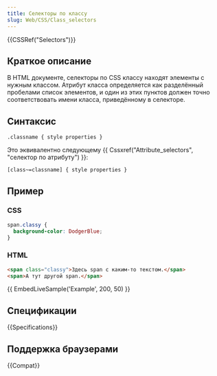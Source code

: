 ```yaml
---
title: Селекторы по классу
slug: Web/CSS/Class_selectors
---
```

{{CSSRef("Selectors")}}

## Краткое описание

В HTML документе, селекторы по CSS классу находят элементы с нужным классом. Атрибут класса определяется как разделённый пробелами список элементов, и один из этих пунктов должен точно соответствовать имени класса, приведённому в селекторе.

## Синтаксис

```
.classname { style properties }
```

Это эквивалентно следующему {{ Cssxref("Attribute_selectors", "селектор по атрибуту") }}:

```
[class~=classname] { style properties }
```

## Пример

### CSS

```css
span.classy {
  background-color: DodgerBlue;
}
```

### HTML

```html
<span class="classy">Здесь span с каким-то текстом.</span>
<span>А тут другой span.</span>
```

{{ EmbedLiveSample('Example', 200, 50) }}

## Спецификации

{{Specifications}}

## Поддержка браузерами

{{Compat}}
